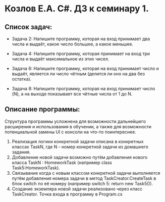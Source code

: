 # Козлов Е.А. C#. ДЗ к семинару 1. 

## Список задач: 
* Задача 2: Напишите программу, которая на вход принимает два числа и выдаёт, какое число большее, а какое меньшее.

* Задача 4: Напишите программу, которая принимает на вход три числа и выдаёт максимальное из этих чисел.

* Задача 6: Напишите программу, которая на вход принимает число и выдаёт, является ли число чётным (делится ли оно на два без остатка).

* Задача 8: Напишите программу, которая на вход принимает число (N), а на выходе показывает все чётные числа от 1 до N.

## Описание программы:
Структура программы усложнена для возможности дальнейшего расширения и использования в обучении, а также для возможности потенциальной замены UI с консоли на что-то поинтереснее.

1. Реализация логики конкретной задачи описана в конкретных классах TaskN, где N - номер конкретной задачи из домашнего задания.
2. Добавление новой задачи возможно путём добавления нового класса TaskN : HomeworkTask (например class Task5:HomeworkTask).
3. Связывание когда с новым классом конкретной задачи выполняется путём добавления номера задачи в метод TaskCreator.CreateTask в блок switch по её номеру (например switch 5: return new Task5()).
4. Создание экземляра новой задачи реализовано через класс TaskCreator.
Точка входа в программу в Program.cs
